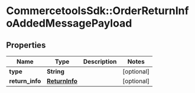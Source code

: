 # CommercetoolsSdk::OrderReturnInfoAddedMessagePayload

## Properties
Name | Type | Description | Notes
------------ | ------------- | ------------- | -------------
**type** | **String** |  | [optional] 
**return_info** | [**ReturnInfo**](ReturnInfo.md) |  | [optional] 

